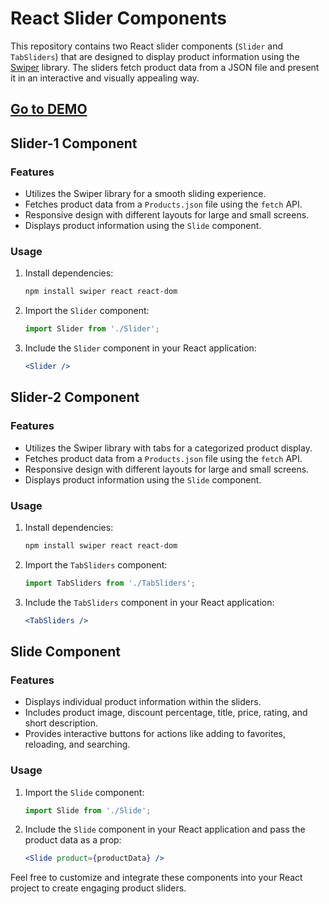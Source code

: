 # React Slider Components

This repository contains two React slider components (`Slider` and `TabSliders`) that are designed to display product information using the [Swiper](https://swiperjs.com/) library. The sliders fetch product data from a JSON file and present it in an interactive and visually appealing way.
## [Go to DEMO](https://sliders.freelancernaimur.com/)

## Slider-1 Component

### Features
- Utilizes the Swiper library for a smooth sliding experience.
- Fetches product data from a `Products.json` file using the `fetch` API.
- Responsive design with different layouts for large and small screens.
- Displays product information using the `Slide` component.

### Usage
1. Install dependencies:

   ```bash
   npm install swiper react react-dom
   ```

2. Import the `Slider` component:

   ```jsx
   import Slider from './Slider';
   ```

3. Include the `Slider` component in your React application:

   ```jsx
   <Slider />
   ```

## Slider-2 Component

### Features
- Utilizes the Swiper library with tabs for a categorized product display.
- Fetches product data from a `Products.json` file using the `fetch` API.
- Responsive design with different layouts for large and small screens.
- Displays product information using the `Slide` component.

### Usage
1. Install dependencies:

   ```bash
   npm install swiper react react-dom
   ```

2. Import the `TabSliders` component:

   ```jsx
   import TabSliders from './TabSliders';
   ```

3. Include the `TabSliders` component in your React application:

   ```jsx
   <TabSliders />
   ```

## Slide Component

### Features
- Displays individual product information within the sliders.
- Includes product image, discount percentage, title, price, rating, and short description.
- Provides interactive buttons for actions like adding to favorites, reloading, and searching.

### Usage
1. Import the `Slide` component:

   ```jsx
   import Slide from './Slide';
   ```

2. Include the `Slide` component in your React application and pass the product data as a prop:

   ```jsx
   <Slide product={productData} />
   ```

Feel free to customize and integrate these components into your React project to create engaging product sliders.